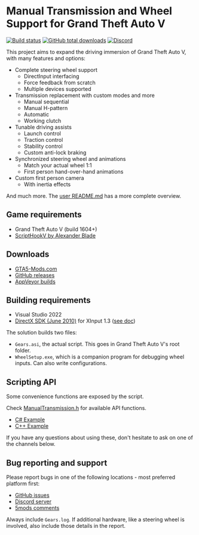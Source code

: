 [comment]: # (GitHub README.md)

# Manual Transmission and Wheel Support for Grand Theft Auto V

[![Build status](https://ci.appveyor.com/api/projects/status/gy6yh17lp5l1k48d?svg=true)](https://ci.appveyor.com/project/E66666666/gtavmanualtransmission) [![GitHub total downloads](https://img.shields.io/github/downloads/E66666666/GTAVManualTransmission/total.svg?label=downloads&logo=GitHub)](https://github.com/E66666666/GTAVManualTransmission/releases) [![Discord](https://img.shields.io/discord/848493320433827851.svg?logo=discord)](https://discord.gg/VrrAEV4j4b)

This project aims to expand the driving immersion of Grand Theft Auto V, with many features and options:

* Complete steering wheel support
  * DirectInput interfacing
  * Force feedback from scratch
  * Multiple devices supported
* Transmission replacement with custom modes and more
  * Manual sequential
  * Manual H-pattern
  * Automatic
  * Working clutch
* Tunable driving assists
  * Launch control
  * Traction control
  * Stability control
  * Custom anti-lock braking
* Synchronized steering wheel and animations
  * Match your actual wheel 1:1
  * First person hand-over-hand animations
* Custom first person camera
  * With inertia effects

And much more. The [user README.md](doc/README.md) has a more complete overview.

## Game requirements

* Grand Theft Auto V (build 1604+)
* [ScriptHookV by Alexander Blade](http://www.dev-c.com/gtav/scripthookv/)

## Downloads

* [GTA5-Mods.com](https://www.gta5-mods.com/scripts/manual-transmission-ikt)
* [GitHub releases](https://github.com/E66666666/GTAVManualTransmission/releases)
* [AppVeyor builds](https://ci.appveyor.com/project/E66666666/gtavmanualtransmission/build/artifacts)

## Building requirements

* Visual Studio 2022
* [DirectX SDK (June 2010)](https://www.microsoft.com/en-us/download/details.aspx?id=6812) for XInput 1.3 ([see doc](doc/notes.md))

The solution builds two files:

* `Gears.asi`, the actual script. This goes in Grand Theft Auto V's root folder.
* `WheelSetup.exe`, which is a companion program for debugging wheel inputs. Can also write configurations.

## Scripting API  

Some convenience functions are exposed by the script.

Check [ManualTransmission.h](https://github.com/E66666666/GTAVManualTransmission/blob/master/Gears/ManualTransmission.h) for available API functions.

* [C# Example](https://gist.github.com/E66666666/d11cdbd9800ad73efeff612374349347)
* [C++ Example](https://gist.github.com/E66666666/59390733b366cad4638901ae5fcfd046)

If you have any questions about using these, don't hesitate to ask on one of the channels below.

## Bug reporting and support

Please report bugs in one of the following locations - most preferred platform first:

* [GitHub issues](https://github.com/E66666666/GTAVManualTransmission/issues/new)
* [Discord server](https://discord.gg/VrrAEV4j4b)
* [5mods comments](https://www.gta5-mods.com/scripts/manual-transmission-ikt#comments_tab)

Always include `Gears.log`. If additional hardware, like a steering wheel is involved, also include those details in the report.
